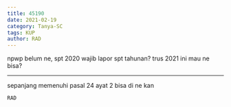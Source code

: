 ```yaml
---
title: 45190
date: 2021-02-19
category: Tanya-SC
tags: KUP
author: RAD
---
```


npwp belum ne, spt 2020 wajib lapor spt tahunan? trus 2021 ini mau ne bisa?

---

sepanjang memenuhi pasal 24 ayat 2 bisa di ne kan

`RAD`
